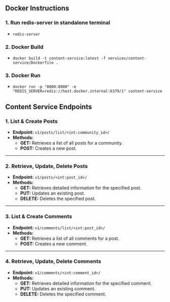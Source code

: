 ## Docker Instructions

### 1. Run redis-server in standalone terminal

- `redis-server`

### 2. Docker Build

- `docker build -t content-service:latest -f services/content-service/Dockerfile .`

### 3. Docker Run

- `docker run -p "8000:8000" -e "REDIS_SERVER=redis://host.docker.internal:6379/1" content-service`

## Content Service Endpoints

### 1. List & Create Posts

- **Endpoint:** `v1/posts/list/<int:community_id>/`
- **Methods:**
  - **GET:** Retrieves a list of all posts for a community.
  - **POST:** Creates a new post.

---

### 2. Retrieve, Update, Delete Posts

- **Endpoint:** `v1/posts/<int:post_id>/`
- **Methods:**
  - **GET:** Retrieves detailed information for the specified post.
  - **PUT:** Updates an existing post.
  - **DELETE:** Deletes the specified post.

---

### 3. List & Create Comments

- **Endpoint:** `v1/comments/list/<int:post_id>/`
- **Methods:**
  - **GET:** Retrieves a list of all comments for a post.
  - **POST:** Creates a new comment.

---

### 4. Retrieve, Update, Delete Comments

- **Endpoint:** `v1/comments/<int:comment_id>/`
- **Methods:**
  - **GET:** Retrieves detailed information for the specified comment.
  - **PUT:** Updates an existing comment.
  - **DELETE:** Deletes the specified comment.
